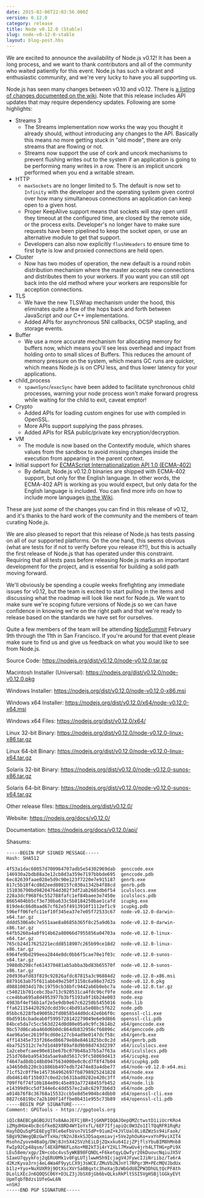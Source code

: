 ```yaml
---
date: 2015-02-06T22:03:56.000Z
version: 0.12.0
category: release
title: Node v0.12.0 (Stable)
slug: node-v0-12-0-stable
layout: blog-post.hbs
---
```


We are excited to announce the availability of Node.js v0.12! It has been a long process, and we want to thank contributors and all of the community who waited patiently for this event. Node.js has such a vibrant and enthusiastic community, and we're very lucky to have you all supporting us.

Node.js has seen many changes between v0.10 and v0.12. There is [a listing of changes documented on the wiki](https://github.com/joyent/node/wiki/API-changes-between-v0.10-and-v0.12). Note that this release includes API updates that may require dependency updates. Following are some highlights:

* Streams 3
  * The Streams implementation now works the way you thought it already should, without introducing any changes to the API. Basically this means no more getting stuck in "old mode", there are only streams that are flowing or not.
  * Streams now support the use of cork and uncork mechanisms to prevent flushing writes out to the system if an application is going to be performing many writes in a row. There is an implicit uncork performed when you end a writable stream.
* HTTP
  * `maxSockets` are no longer limited to 5. The default is now set to `Infinity` with the developer and the operating system given control over how many simultaneous connections an application can keep open to a given host.
  * Proper KeepAlive support means that sockets will stay open until they timeout at the configured time, are closed by the remote side, or the process exits. Developer's no longer have to make sure requests have been pipelined to keep the socket open, or use an alternative module to get that support.
  * Developers can also now explicitly `flushHeaders` to ensure time to first byte is low and proxied connections are held open.
* Cluster
  * Now has two modes of operation, the new default is a round robin distribution mechanism where the master accepts new connections and distributes them to your workers. If you want you can still opt back into the old method where your workers are responsible for acception connections.
* TLS
  * We have the new TLSWrap mechanism under the hood, this eliminates quite a few of the hops back and forth between JavaScript and our C++ implementations.
  * Added APIs for asynchronous SNI callbacks, OCSP stapling, and storage events.
* Buffer
  * We use a more accurate mechanism for allocating memory for buffers now, which means you'll see less overhead and impact from holding onto to small slices of Buffers. This reduces the amount of memory pressure on the system, which means GC runs are quicker, which means Node.js is on CPU less, and thus lower latency for your applications.
* child_process
  * `spawnSync`/`execSync` have been added to facilitate synchronous child processes, warning your node process won't make forward progress while waiting for the child to exit, caveat emptor!
* Crypto
  * Added APIs for loading custom engines for use with compiled in OpenSSL.
  * More APIs support supplying the pass phrases.
  * Added APIs for RSA public/private key encryption/decryption.
* VM
  * The module is now based on the Contextify module, which shares values from the sandbox to avoid missing changes inside the execution from appearing in the parent context.
* Initial support for [ECMAScript Internationalization API 1.0 (ECMA-402)](https://developer.mozilla.org/en-US/docs/Web/JavaScript/Reference/Global_Objects/Intl)
  * By default, Node.js v0.12.0 binaries are shipped with ECMA-402 support, but only for the English language. In other words, the ECMA-402 API is working as you would expect, but only data for the English language is included. You can find more info on how to include more languages [in the Wiki](https://github.com/joyent/node/wiki/Intl).

These are just *some* of the changes you can find in this release of v0.12, and it's thanks to the hard work of the community and the members of team curating Node.js.

We are also pleased to report that this release of Node.js has tests passing on all of our supported platforms. On the one hand, this seems obvious (what are tests for if not to verify before you release it?!), but this is actually the first release of Node.js that has operated under this constraint. Requiring that all tests pass before releasing Node.js marks an important development for the project, and is essential for building a solid path moving forward.

We'll obviously be spending a couple weeks firefighting any immediate issues for v0.12, but the team is excited to start pulling in the items and discussing what the roadmap will look like next for Node.js. We want to make sure we're scoping future versions of Node.js so we can have confidence in knowing we're on the right path and that we're ready to release based on the standards we have set for ourselves.

Quite a few members of the team will be attending [NodeSummit](http://nodesummit.com) February 9th through the 11th in San Francisco. If you're around for that event please make sure to find us and give us feedback on what you would like to see from Node.js.

Source Code: https://nodejs.org/dist/v0.12.0/node-v0.12.0.tar.gz

Macintosh Installer (Universal): https://nodejs.org/dist/v0.12.0/node-v0.12.0.pkg

Windows Installer: https://nodejs.org/dist/v0.12.0/node-v0.12.0-x86.msi

Windows x64 Installer: https://nodejs.org/dist/v0.12.0/x64/node-v0.12.0-x64.msi

Windows x64 Files: https://nodejs.org/dist/v0.12.0/x64/

Linux 32-bit Binary: https://nodejs.org/dist/v0.12.0/node-v0.12.0-linux-x86.tar.gz

Linux 64-bit Binary: https://nodejs.org/dist/v0.12.0/node-v0.12.0-linux-x64.tar.gz

Solaris 32-bit Binary: https://nodejs.org/dist/v0.12.0/node-v0.12.0-sunos-x86.tar.gz

Solaris 64-bit Binary: https://nodejs.org/dist/v0.12.0/node-v0.12.0-sunos-x64.tar.gz

Other release files: https://nodejs.org/dist/v0.12.0/

Website: https://nodejs.org/docs/v0.12.0/

Documentation: https://nodejs.org/docs/v0.12.0/api/

Shasums:

```
-----BEGIN PGP SIGNED MESSAGE-----
Hash: SHA512

4f53a1dac68057d700964707adb5e54302969dab  genccode.exe
146930a2bdb88a3e12cb8d3a359e7197bbbde695  genccode.pdb
6ec82639faae028e5d9c90e123f7220e7e915187  genrb.exe
817c5b18f4cd8d2eed80815fc030a1342b4f88cd  genrb.pdb
151036790bd98204764d302f3df2ab2685db6f54  iculslocs.exe
228a3dcf968f6c552788fafc1ef84baee3e7450e  iculslocs.pdb
8665404bb5cf3e730ba633c5b8184250bae1cafd  icupkg.exe
819de4c86d0aad67cf62e5f4913910f1112ef1c9  icupkg.pdb
596eff06fefc11ef10f345ea37e7e05f72533c67  node-v0.12.0-darwin-x64.tar.gz
dddd5306a0c7e551aae8a8685b365f8c25a9d63a  node-v0.12.0-darwin-x86.tar.gz
64fb5260a4a0f914b62a80066d7955856a04703a  node-v0.12.0-linux-x64.tar.gz
765cb24d17625221ecdd8518907c265b99ce18d2  node-v0.12.0-linux-x86.tar.gz
6964fe9bd299eea2844e0dc0bb6f5cae70e1f03c  node-v0.12.0-sunos-x64.tar.gz
3988db298cfe614370481ab5abba3bd83b65570f  node-v0.12.0-sunos-x86.tar.gz
20d936afd83f819c92826afdc87815a3c96884d2  node-v0.12.0-x86.msi
8879163ab75f611abb49e250f3158c6a98e37d25  node-v0.12.0.pkg
d08810034d170c19759cb38bfc9442ab6b0ebc7a  node-v0.12.0.tar.gz
c54021b701cebc3ba713c920531ca4fdc96cf9fe  node.exe
cce4bba695a8d4953977b3bf5193a9f16b24e003  node.exp
4983bf4ef56b1af2e5e9db9e67c62250b5455016  node.lib
ffa621154420292dcdd39cc4bd91a5e08bc5f622  node.pdb
05bbc6228fb49005b2fd0858544d0dc42e6b6f0c  openssl-cli.exe
0bd5916cbadeab0f5995728142279049e6e9d866  openssl-cli.pdb
84bce5da7c5cc563d224d0d80e05a9c9fc3614b2  x64/genccode.exe
9bc57d86caba460d6b0dc864db832956cf68096c  x64/genccode.pdb
4ae96a5ec2619f9cd60e127cb4ad9e0147dcf58c  x64/genrb.exe
4ff14345e733f266ed86679e88e8461825bc0c2d  x64/genrb.pdb
4ba7525312c7e7d1d489f89af8d9b98d743d2397  x64/iculslocs.exe
1a2cebefcaee90e81be67bc079b48a37b5a7f63a  x64/iculslocs.pdb
251d768eba9543da5ae9a8d5617c9fc58069d413  x64/icupkg.exe
f4647ad8db148b89475634000e0c0cd7f8f47b04  x64/icupkg.pdb
a34650db220cb1886bb497edb72474e83a4dbe77  x64/node-v0.12.0-x64.msi
71cf52c0ff9e1457364962697fb8798925241828  x64/node.exe
dbd4614bf15b037c0ed2cb631bad0282e420c3ff  x64/node.exp
709ff6f74f10b184e09c45e893a77248455fb452  x64/node.lib
e14399d9cc5df344e6c4dd557ec2a8c62973b6d3  x64/node.pdb
a014b76f8c36768a15532ccb5e8d5e904bc4dbb0  x64/openssl-cli.exe
0827c6819bc7a2b100f14ffbe0b431e955c73b89  x64/openssl-cli.pdb
-----BEGIN PGP SIGNATURE-----
Comment: GPGTools - https://gpgtools.org

iQIcBAEBCgAGBQJU1To8AAoJEFCjBR+IjGKNPIQQAJOepQMZctwstD1iiUcrKRo4
iZMgdHUe4bcBcGfkeB2X8RD4WYIoYxfL/6EF7IfjapiQc8W3Zo1IlTQqRFR1RqRz
HayhDQu5qPSE6EygT0le6eFbVsn7V1SdP+91umZ+kJVlUal0Li0ZWzSs94iFaok/
SBgV92WegQBzGwYTxHa/tN2nJ8xkSJDSaqxmiavj+5Ve2phOuKo+vxYnP9viXIT4
MsohnZyovm4BaOg/DWj8Jn5X42SVzhEiLDjZQxxku64IzjZPjflsYbuBIM8hMnb8
FwIp92Cp48qsm/l4EX8PN6FLoXo+M82kT3i4rY2XLl7MxwUv4jrh4LTTHG+pPi9X
LEu58em/xgp/IN+cobc4vs5yWKB98FQNOL+F6ketqyLQwfyr20kDuovcNqiuJX5V
SIaeU7qyykFoj2qERU0Mk1v0FgLUTjlwwH5h9IcjagV4JFywcIJiNriibz/Ta6rA
d2KzKyva3rnj4eL4Wa4F9yyLCX9j3sWCE/ZMuVb2NJnYl7RPgr3M+PEcMQVJbdUx
b1lz+Yyo+NuXUXR9j9OtXscXVrSa8Bqxtc3heXajDzWbGdU8ZPW3DhULtQcPFAth
DLolLXEcJn6QOQSC06Y+D3LZ3jJbSX0jGb6bvQLksRkPltSSI5VgHSBjlGGkyEVt
UpmTqbfBdzs1UfeGwL6N
=nSHJ
-----END PGP SIGNATURE-----
```
